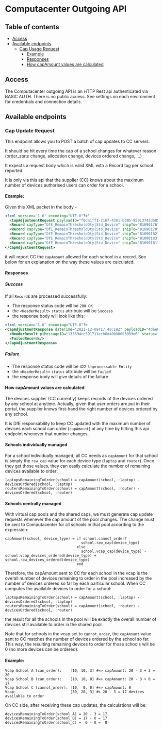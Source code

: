 # Computacenter Outgoing API

## Table of contents

- [Access](#access)
- [Available endpoints](#available-endpoints)
  * [Cap Usage Request](#cap-update-request)
    + [Example](#example)
    + [Responses](#responses)
    + [How capAmount values are calculated](#how-capamount-values-are-calculated)

## Access

The Computacenter outgoing API is an HTTP Rest api authenticated via BASIC AUTH. There is no public access.
See settings on each environment for credentials and connection details.

## Available endpoints

### Cap Update Request

This endpoint allows you to POST a batch of cap updates to CC servers.

It should be hit every time the cap of a school changes for whatever reason (order_state change, allocation change, devices ordered change, ...)

It expects a request body which is valid XML with a Record tag per school reported.

It is only via this api that the supplier (CC) knows about the maximum number of devices authorised users can order for a school.

#### Example:

Given this XML packet in the body -
```xml
<?xml version="1.0" encoding="UTF-8"?>"
  <CapAdjustmentRequest payloadID="f0da1ff1-2167-4381-b305-95913742d605" dateTime="2021-11-12T11:28:30+00:00">"
  <Record capType="DfE_RemainThresholdQty|Std_Device" shipTo="81090176" capAmount="127"/>"
  <Record capType="DfE_RemainThresholdQty|Std_Device" shipTo="81090178" capAmount="127"/>"
  <Record capType="DfE_RemainThresholdQty|Std_Device" shipTo="81090182" capAmount="127"/>"
  <Record capType="DfE_RemainThresholdQty|Std_Device" shipTo="81090183" capAmount="127"/>"
  <Record capType="DfE_RemainThresholdQty|Std_Device" shipTo="81090181" capAmount="127"/>"
</CapAdjustmentRequest>
```

it will report CC the `capAmount` allowed for each school in a record. See below for an explanation on the way these values are calculated.

#### Responses

##### Success
If all `Record`s are processed successfully:

* The response status code will be `200 OK`
* the `<HeaderResult>` `status` attribute will be `Success`
* the response body will look like this:

```xml
<?xml version="1.0" encoding="UTF-8"?>
<CapAdjustmentResponse dateTime="2021-12-09T17:40:18Z" payloadID="4dae8ccb-ab4f-43b9-b276-26d3088a080d">
  <HeaderResult piMessageID="133694cc591711ecb6d40000003999e6" status="Success"/>
  <FailedRecords/>
</CapAdjustmentResponse>
```

##### Failure
* The response status code will be `422 Unprocessable Entity`
* the `<HeaderResult>` `status` attribute will be `failed`
* the response body will give details of the failure


#### How capAmount values are calculated
The devices supplier (CC currently) keeps records of the devices ordered by any school at anytime.
Actually, given that user orders are put in their portal, the supplier knows first-hand the right number of devices ordered by any school.

It is DfE responsability to keep CC updated with the maximum number of devices each school can order (`capAmount`) at any time by hitting this api endpoint whenever that number changes.

#### Schools individually managed
For a school individually managed, all CC needs as `capAmount` for that school is simply the `raw_cap` value for each device type (`laptop` and `router`).
Once they get those values, they can easily calculate the number of remaining devices available to order:

```
laptopsRemainingToOrder(school) = capAmount(school, :laptop) - devicesOrdered(school, :laptop)
routersRemainingToOrder(school) = capAmount(school, :router) - devicesOrdered(school, :router)
```

#### Schools centrally managed
With virtual cap pools and the shared caps, we must generate cap update requests whenever the cap amount of the pool changes. The change must be sent to Computacenter for all schools in that pool according to the expression:

```
capAmount(school, device_type) = if school.cannot_order? 
                                   school.raw_cap(device_type)
                                 else
                                   school.vcap_cap(device_type) - school.vcap_devices_ordered(device_type) + school.raw_devices_ordered(device_type)
                                 end
```
Therefore, the capAmount sent to CC for each school in the vcap is the overall number of devices remaining to order in the pool increased by the number of devices ordered so far by each particular school.
When CC computes the available devices to order for a school:
```
laptopsRemainingToOrder(school) = capAmount(school, :laptop) - devicesOrdered(school, :laptop)
routersRemainingToOrder(school) = capAmount(school, :router) - devicesOrdered(school, :router)
```

the result for all the schools in the pool will be exactly the overall number of devices still available to order in the shared pool.

Note that for schools in the vcap set to `cannot_order`, the `capAmount` value sent to CC matches the number of devices ordered by the school so far.
This way, the resulting remaining devices to order for those schools will be 0 (no more devices can be ordered).

#### Example:
```
Vcap School A (can_order):    [10, 10, 3] #=> capAmount: 20 - 3 + 3 = 20
Vcap School B (can_order):    [10, 10, 0] #=> capAmount: 20 - 3 + 0 = 17
Vcap School C (cannot_order): [10,  0, 0] #=> capAmount: 0
Vcap:                         [30, 20, 3] #> 20 - 3 = 17 devices available to order                
```

On CC side, after receiving these cap updates, the calculations will be:
```
devicesRemainingToOrder(school_A) = 20 - 3 = 17
devicesRemainingToOrder(school_B) = 17 - 0 = 17
devicesRemainingToOrder(school_C) =  0 - 0 =  0
```
